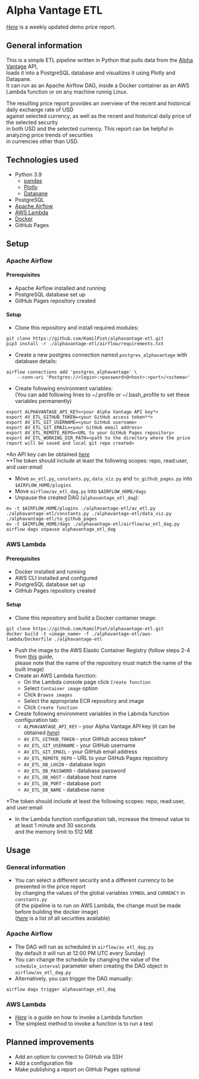 # Alpha Vantage ETL

[_Here_](https://kamilpiet.github.io/)
is a weekly updated demo price report.

## General information

This is a simple ETL pipeline written in Python that pulls data from the [Alpha Vantage](https://www.alphavantage.co/) API,  
loads it into a PostgreSQL database and visualizes it using Plotly and Datapane.  
It can run as an Apache Airflow DAG, inside a Docker container as an AWS Lambda function or on any machine runnig Linux.

The resulting price report provides an overview of the recent and historical daily exchange rate of USD  
against selected currency, as well as the recent and historical daily price of the selected security  
in both USD and the selected currency. This report can be helpful in analyzing price trends of securities  
in currencies other than USD.

## Technologies used

- Python 3.9
  - [pandas](https://pandas.pydata.org/)
  - [Plotly](https://plotly.com/graphing-libraries/)
  - [Datapane](https://datapane.com/)
- PostgreSQL
- [Apache Airflow](https://airflow.apache.org/)
- [AWS Lambda](https://aws.amazon.com/lambda/)
- [Docker](https://www.docker.com/)
- GitHub Pages


## Setup

### Apache Airflow

#### Prerequisites

- Apache Airflow installed and running
- PostgreSQL database set up
- GitHub Pages repository created

#### Setup

- Clone this repository and install required modules:  
```
git clone https://github.com/KamilPiet/alphavantage-etl.git
pip3 install -r ./alphavantage-etl/airflow/requirements.txt
```

- Create a new postgres connection named `postgres_alphavantage` with database details:
```
airflow connections add 'postgres_alphavantage' \
    --conn-uri 'Postgres://<login>:<password>@<host>:<port>/<schema>'
```

- Create following environment variables:  
(You can add following lines to ~/.profile or ~/.bash_profile to set these variables permanently)
```
export ALPHAVANTAGE_API_KEY=<your Alpha Vantage API key*>
export AV_ETL_GITHUB_TOKEN=<your GitHub access token**>
export AV_ETL_GIT_USERNAME=<your GitHub username>
export AV_ETL_GIT_EMAIL=<your GitHub email address>
export AV_ETL_REMOTE_REPO=<URL to your GitHub Pages repository>
export AV_ETL_WORKING_DIR_PATH=<path to the directory where the price report will be saved and local git repo created>
 ```
*An API key can be obtained [_here_](https://www.alphavantage.co/support/#api-key)  
**The token should include at least the following scopes: repo, read:user, and user:email
- Move `av_etl.py`, `constants.py`, `data_viz.py` and `to_github_pages.py` into `$AIRFLOW_HOME/plugins`
- Move `airflow/av_etl_dag.py` into `$AIRFLOW_HOME/dags`
- Unpause the created DAG (`alphavantage_etl_dag`):
```
mv -t $AIRFLOW_HOME/plugins ./alphavantage-etl/av_etl.py ./alphavantage-etl/constants.py ./alphavantage-etl/data_viz.py ./alphavantage-etl/to_github_pages  
mv -t $AIRFLOW_HOME/dags ./alphavantage-etl/airflow/av_etl_dag.py
airflow dags unpause alphavantage_etl_dag
```

### AWS Lambda

#### Prerequisites

- Docker installed and running 
- AWS CLI installed and configured 
- PostgreSQL database set up 
- GitHub Pages repository created

#### Setup
- Clone this repository and build a Docker container image:  
```
git clone https://github.com/KamilPiet/alphavantage-etl.git
docker build -t <image_name> -f ./alphavantage-etl/aws-lambda/Dockerfile ./alphavantage-etl
```
- Push the image to the AWS Elastic Container Registry (follow steps 2-4 from
[_this_](https://docs.aws.amazon.com/AmazonECR/latest/userguide/getting-started-cli.html#cli-authenticate-registry)
guide,  
please note that the name of the repository must match the name of the built image)
- Create an AWS Lambda function:
  - On the Lambda console page click `Create function`
  - Select `Container image` option
  - Click `Browse images`
  - Select the appropriate ECR repository and image
  - Click `Create function`
- Create following environment variables in the Labmda function configuration tab:  
  - `ALPHAVANTAGE_API_KEY` - your Alpha Vantage API key (it can be obtained 
[_here_](https://www.alphavantage.co/support/#api-key))
  - `AV_ETL_GITHUB_TOKEN` - your GitHub access token*
  - `AV_ETL_GIT_USERNAME` - your GitHub username
  - `AV_ETL_GIT_EMAIL` - your GitHub email address
  - `AV_ETL_REMOTE_REPO` - URL to your GitHub Pages repository
  - `AV_ETL_DB_LOGIN` - database login
  - `AV_ETL_DB_PASSWORD` - database password
  - `AV_ETL_DB_HOST` - database host name
  - `AV_ETL_DB_PORT` - database port
  - `AV_ETL_DB_NAME` - databese name  

*The token should include at least the following scopes: repo, read:user, and user:email
- In the Lambda function configuration tab, increase the timeout value to at least 1 minute and 30 seconds  
and the memory limit to 512 MB

## Usage

### General information

- You can select a different security and a different currency to be presented in the price report  
by changing the values of the global variables `SYMBOL` and `CURRENCY` in `constants.py`  
(if the pipeline is to run on AWS Lambda, the change must be made before building the docker image)  
([_here_](https://www.alphavantage.co/query?function=LISTING_STATUS&apikey=demo)
is a list of all securities available)


### Apache Airflow

- The DAG will run as scheduled in `airflow/av_etl_dag.py`  
(by default it will run at 12:00 PM UTC every Sunday)
- You can change the schedule by changing the value of the `schedule_interval` parameter when creating the DAG object in
`airflow/av_etl_dag.py`
- Alternatively, you can trigger the DAG manually:
```
airflow dags trigger alphavantage_etl_dag
```

### AWS Lambda

- [_Here_](https://docs.aws.amazon.com/lambda/latest/dg/lambda-invocation.html)
is a guide on how to invoke a Lambda function
- The simplest method to invoke a function is to run a test

## Planned improvements  

- Add an option to connect to GitHub via SSH
- Add a configuration file
- Make publishing a report on GitHub Pages optional

